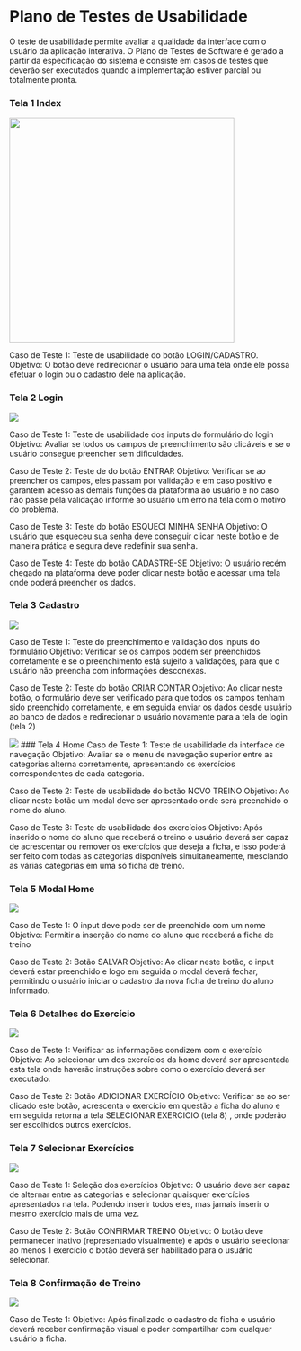 # Plano de Testes de Usabilidade

O teste de usabilidade permite avaliar a qualidade da interface com o usuário da aplicação interativa. O Plano de Testes de Software é gerado a partir da especificação do sistema e consiste em casos de testes que deverão ser executados quando a implementação estiver parcial ou totalmente pronta.

### Tela 1 Index

<img src="https://user-images.githubusercontent.com/103080396/227782232-7f8d2bc3-df43-4e97-ab0f-b099fef496bd.jpg" width="400px"/> 

Caso de Teste 1: Teste de usabilidade do botão LOGIN/CADASTRO.
Objetivo: O botão deve redirecionar o usuário para uma tela onde ele possa efetuar o login ou o cadastro dele na aplicação.

### Tela 2 Login

<img src="https://user-images.githubusercontent.com/103080396/227782234-e99e9ba8-2564-4024-bc35-8f63344f6985.jpg" />  

Caso de Teste 1: Teste de usabilidade dos inputs do formulário do login
Objetivo: Avaliar se todos os campos de preenchimento são clicáveis e se o usuário consegue preencher sem dificuldades.

Caso de Teste 2: Teste de  do botão ENTRAR
Objetivo: Verificar se ao preencher os campos, eles passam por validação e em caso positivo e garantem acesso as demais funções da plataforma ao usuário e no caso não passe pela validação informe ao usuário um erro na tela com o motivo do problema.

Caso de Teste 3: Teste do botão ESQUECI MINHA SENHA
Objetivo: O usuário que esqueceu sua senha deve conseguir clicar neste botão e de maneira prática e segura deve redefinir sua senha.

Caso de Teste 4: Teste do botão CADASTRE-SE
Objetivo: O usuário recém chegado na plataforma deve poder clicar neste botão e acessar uma tela onde poderá preencher os dados.

### Tela 3 Cadastro

<img src="https://user-images.githubusercontent.com/103080396/227782235-9ed81a1b-5ebe-490a-912b-e4654c89a2e9.jpg" />  

Caso de Teste 1: Teste do preenchimento e validação dos inputs do formulário
Objetivo: Verificar se os campos podem ser preenchidos corretamente e se o preenchimento está sujeito a validações, para que o usuário não preencha com informações desconexas.

Caso de Teste 2: Teste do botão CRIAR CONTAR
Objetivo: Ao clicar neste botão, o formulário deve ser verificado para que todos os campos tenham sido preenchido corretamente, e em seguida enviar os dados desde usuário ao banco de dados e redirecionar o usuário novamente para a tela de login (tela 2)

<img src="https://user-images.githubusercontent.com/103080396/227782236-b3a1caa0-409f-4737-a1b8-d830371bf6a3.jpg" />  
### Tela 4 Home
Caso de Teste 1: Teste de usabilidade da interface de navegação
Objetivo: Avaliar se o menu de navegação superior entre as categorias alterna corretamente, apresentando os exercícios correspondentes de cada categoria.

Caso de Teste 2: Teste de usabilidade do botão NOVO TREINO
Objetivo: Ao clicar neste botão um modal deve ser apresentado onde será preenchido o nome do aluno.

Caso de Teste 3: Teste de usabilidade dos exercícios
Objetivo: Após inserido o nome do aluno que receberá o treino o usuário deverá ser capaz de acrescentar ou remover os exercícios que deseja a ficha, e isso poderá ser feito com todas as categorias disponíveis simultaneamente, mesclando as várias categorias em uma só ficha de treino.

### Tela 5 Modal Home

<img src="https://user-images.githubusercontent.com/103080396/227782237-70e0f061-83d5-41a0-92a9-a178a23fbb40.jpg" />  

Caso de Teste 1: O input deve pode ser de preenchido com um nome
Objetivo: Permitir a inserção do nome do aluno que receberá a ficha de treino

Caso de Teste 2: Botão SALVAR
Objetivo: Ao clicar neste botão, o input deverá estar preenchido e logo em seguida o modal deverá fechar, permitindo o usuário iniciar o cadastro da nova ficha de treino do aluno informado.

### Tela 6 Detalhes do Exercício

<img src="https://user-images.githubusercontent.com/103080396/227782239-c0de95f2-94e9-4f58-9fd9-6a279c1bfb51.jpg" />  

Caso de Teste 1: Verificar as informações condizem com o exercício
Objetivo: Ao selecionar um dos exercícios da home deverá ser apresentada esta tela onde haverão instruções sobre como o exercício deverá ser executado.

Caso de Teste 2: Botão ADICIONAR EXERCÍCIO
Objetivo: Verificar se ao ser clicado este botão, acrescenta o exercício em questão a ficha do aluno e em seguida retorna a tela SELECIONAR EXERCICIO (tela 8) , onde poderão ser escolhidos outros exercícios.

### Tela 7 Selecionar Exercícios

<img src="https://user-images.githubusercontent.com/103080396/227782232-7f8d2bc3-df43-4e97-ab0f-b099fef496bd.jpg" /> 

Caso de Teste 1: Seleção dos exercícios
Objetivo: O usuário deve ser capaz de alternar entre as categorias e selecionar quaisquer exercícios apresentados na tela. Podendo inserir todos eles, mas jamais inserir o mesmo exercício mais de uma vez.

Caso de Teste 2: Botão CONFIRMAR TREINO
Objetivo: O botão deve permanecer inativo (representado visualmente) e após o usuário selecionar ao menos 1 exercício o botão deverá ser habilitado para o usuário selecionar.

### Tela 8 Confirmação de Treino

<img src="https://user-images.githubusercontent.com/103080396/227782241-741d17c9-61e5-4974-b4f8-34bc2a27c527.jpg" />  

Caso de  Teste 1:
Objetivo: Após finalizado o cadastro da ficha o usuário deverá receber confirmação visual e poder compartilhar com qualquer usuário a ficha.
